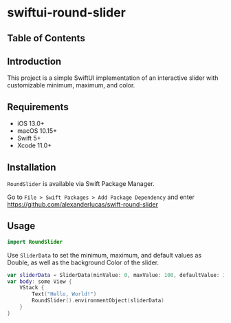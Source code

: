 # swiftui-round-slider

## Table of Contents

## Introduction

This project is a simple SwiftUI implementation of an interactive slider with customizable minimum, maximum, and color.

## Requirements

* iOS 13.0+
* macOS 10.15+
* Swift 5+
* Xcode 11.0+

## Installation

`RoundSlider` is available via Swift Package Manager. 

Go to `File > Swift Packages > Add Package Dependency` and enter https://github.com/alexanderlucas/swift-round-slider

## Usage

```Swift
import RoundSlider
```

Use `SliderData` to set the minimum, maximum, and default values as Double, as well as the background Color of the slider. 

```Swift
var sliderData = SliderData(minValue: 0, maxValue: 100, defaultValue: 30, color: .red)
var body: some View {
    VStack {
        Text("Hello, World!")
        RoundSlider().environmentObject(sliderData)
    }
}
```
